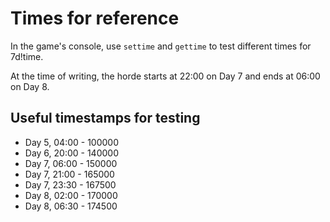 # Times for reference
In the game's console, use `settime` and `gettime` to test different times for 7d!time.

At the time of writing, the horde starts at 22:00 on Day 7 and ends at 06:00 on Day 8.

## Useful timestamps for testing
* Day 5, 04:00 - 100000
* Day 6, 20:00 - 140000
* Day 7, 06:00 - 150000
* Day 7, 21:00 - 165000
* Day 7, 23:30 - 167500
* Day 8, 02:00 - 170000
* Day 8, 06:30 - 174500
